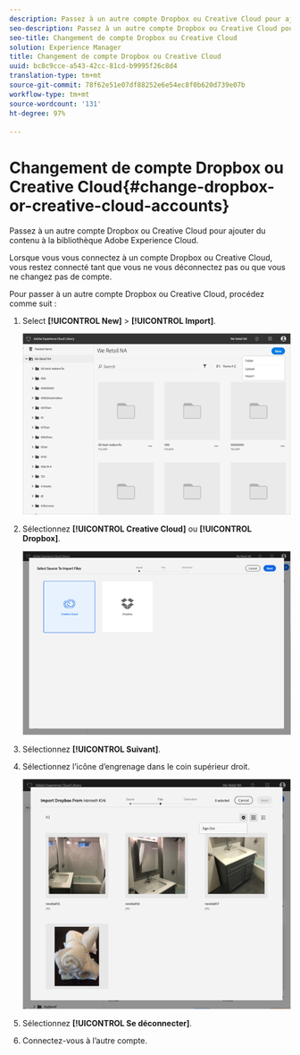 ```yaml
---
description: Passez à un autre compte Dropbox ou Creative Cloud pour ajouter du contenu à la bibliothèque Adobe Experience Cloud.
seo-description: Passez à un autre compte Dropbox ou Creative Cloud pour ajouter du contenu à la bibliothèque Adobe Experience Cloud.
seo-title: Changement de compte Dropbox ou Creative Cloud
solution: Experience Manager
title: Changement de compte Dropbox ou Creative Cloud
uuid: bc8c9cce-a543-42cc-81cd-b9995f26c8d4
translation-type: tm+mt
source-git-commit: 78f62e51e07df88252e6e54ec8f0b620d739e07b
workflow-type: tm+mt
source-wordcount: '131'
ht-degree: 97%

---
```



# Changement de compte Dropbox ou Creative Cloud{#change-dropbox-or-creative-cloud-accounts}

Passez à un autre compte Dropbox ou Creative Cloud pour ajouter du contenu à la bibliothèque Adobe Experience Cloud.

Lorsque vous vous connectez à un compte Dropbox ou Creative Cloud, vous restez connecté tant que vous ne vous déconnectez pas ou que vous ne changez pas de compte.

Pour passer à un autre compte Dropbox ou Creative Cloud, procédez comme suit :

1. Select **[!UICONTROL New]** > **[!UICONTROL Import]**.

   ![](assets/library_new_folder_upload.png)

1. Sélectionnez **[!UICONTROL Creative Cloud]** ou **[!UICONTROL Dropbox]**.

   ![](assets/library_import_cc.png)

1. Sélectionnez **[!UICONTROL Suivant]**.
1. Sélectionnez l’icône d’engrenage dans le coin supérieur droit.

   ![](assets/library_switch_accounts.png)

1. Sélectionnez **[!UICONTROL Se déconnecter]**.
1. Connectez-vous à l’autre compte.

